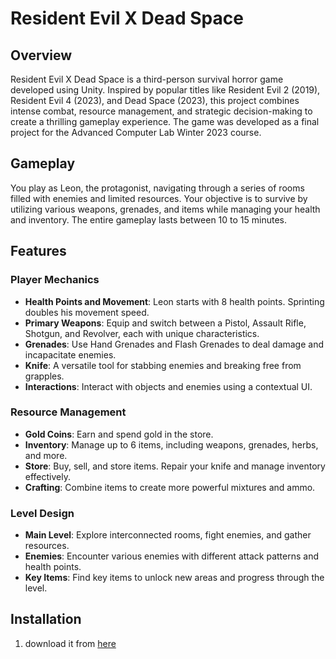 # Resident Evil X Dead Space

## Overview

Resident Evil X Dead Space is a third-person survival horror game developed using Unity. Inspired by popular titles like Resident Evil 2 (2019), Resident Evil 4 (2023), and Dead Space (2023), this project combines intense combat, resource management, and strategic decision-making to create a thrilling gameplay experience. The game was developed as a final project for the Advanced Computer Lab Winter 2023 course.

## Gameplay

You play as Leon, the protagonist, navigating through a series of rooms filled with enemies and limited resources. Your objective is to survive by utilizing various weapons, grenades, and items while managing your health and inventory. The entire gameplay lasts between 10 to 15 minutes.

## Features

### Player Mechanics

- **Health Points and Movement**: Leon starts with 8 health points. Sprinting doubles his movement speed.
- **Primary Weapons**: Equip and switch between a Pistol, Assault Rifle, Shotgun, and Revolver, each with unique characteristics.
- **Grenades**: Use Hand Grenades and Flash Grenades to deal damage and incapacitate enemies.
- **Knife**: A versatile tool for stabbing enemies and breaking free from grapples.
- **Interactions**: Interact with objects and enemies using a contextual UI.

### Resource Management

- **Gold Coins**: Earn and spend gold in the store.
- **Inventory**: Manage up to 6 items, including weapons, grenades, herbs, and more.
- **Store**: Buy, sell, and store items. Repair your knife and manage inventory effectively.
- **Crafting**: Combine items to create more powerful mixtures and ammo.

### Level Design

- **Main Level**: Explore interconnected rooms, fight enemies, and gather resources.
- **Enemies**: Encounter various enemies with different attack patterns and health points.
- **Key Items**: Find key items to unlock new areas and progress through the level.

## Installation

1. download it from [here](https://drive.google.com/file/d/1yKN9qM-T5HLneDZnSAgSt2Smglwi9NrF/view?usp=drive_link)
